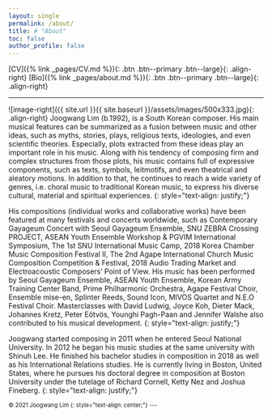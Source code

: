 ```yaml
---
layout: single
permalink: /about/
title: # "About"
toc: false
author_profile: false
---
```

[CV]({% link _pages/CV.md %}){: .btn .btn--primary .btn--large}{: .align-right}     [Bio]({% link _pages/about.md %}){: .btn .btn--primary .btn--large}{: .align-right}
<hr>

![image-right]({{ site.url }}{{ site.baseurl }}/assets/images/500x333.jpg){: .align-right}
Joogwang Lim (b.1992), is a South Korean composer. His main musical features can be summarized as a fusion between music and other ideas, such as myths, stories, plays, religious texts, ideologies, and even scientific theories. Especially, plots extracted from these ideas play an important role in his music. Along with his tendency of composing firm and complex structures from those plots, his music contains full of expressive components, such as texts, symbols, leitmotifs, and even theatrical and aleatory motions. In addition to that, he continues to reach a wide variety of genres, i.e. choral music to traditional Korean music, to express his diverse cultural, material and spiritual experiences.
{: style="text-align: justify;"}

His compositions (individual works and collaborative works) have been featured at many festivals and concerts worldwide, such as Contemporary Gayageum Concert with Seoul Gayageum Ensemble, SNU ZEBRA Crossing PROJECT, ASEAN Youth Ensemble Workshop & PGVIM International Symposium, The 1st SNU International Music Camp, 2018 Korea Chamber Music Composition Festival II, The 2nd Agape International Church Music Composition Competition & Festival, 2018 Audio Trading Market and Electroacoustic Composers’ Point of View. His music has been performed by Seoul Gayageum Ensemble, ASEAN Youth Ensemble, Korean Army Training Center Band, Prime Philharmonic Orchestra, Agape Festival Choir, Ensemble mise-en, Splinter Reeds, Sound Icon, MIVOS Quartet and N.E.O Festival Choir. Masterclasses with David Ludwig, Joyce Koh, Dieter Mack, Johannes Kretz, Peter Eötvös, Younghi Pagh-Paan and Jennifer Walshe also contributed to his musical development.
{: style="text-align: justify;"}

Joogwang started composing in 2011 when he entered Seoul National University. In 2012 he began his music studies at the same university with Shinuh Lee. He finished his bachelor studies in composition in 2018 as well as his International Relations studies. He is currently living in Boston, United States, where he pursues his doctoral degree in composition at Boston University under the tutelage of Richard Cornell, Ketty Nez and Joshua Fineberg.
{: style="text-align: justify;"}
    

<p style="font-size:80%;">© 2021 Joogwang Lim {: style="text-align: center;"}
---

